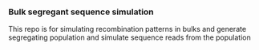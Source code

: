 ### Bulk segregant sequence simulation

This repo is for simulating recombination patterns in bulks and generate segregating population and simulate sequence reads from the population

